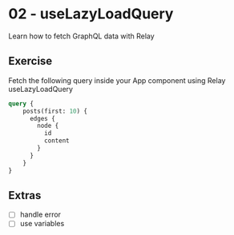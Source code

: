 # 02 - useLazyLoadQuery

Learn how to fetch GraphQL data with Relay

## Exercise

Fetch the following query inside your App component using Relay useLazyLoadQuery

```graphql
query {
    posts(first: 10) {
      edges {
        node {
          id
          content
        }
      }
    }          
}
```

## Extras

- [ ] handle error
- [ ] use variables